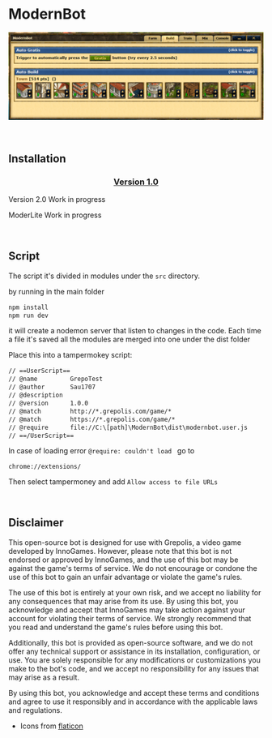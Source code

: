 # ModernBot


![screenshot](./img/screen.png)

<br />

## Installation

### <div align="center"> [Version 1.0](https://github.com/Sau1707/ModernBot/raw/refs/heads/main/dist/merged.user.js) </div>

Version 2.0 Work in progress

ModerLite Work in progress

<br />

## Script

The script it's divided in modules under the `src` directory.

by running in the main folder

```
npm install
npm run dev
```

it will create a nodemon server that listen to changes in the code. Each time a file it's saved all the modules are merged into one under the dist folder

Place this into a tampermokey script:

```
// ==UserScript==
// @name         GrepoTest
// @author       Sau1707
// @description
// @version      1.0.0
// @match        http://*.grepolis.com/game/*
// @match        https://*.grepolis.com/game/*
// @require      file://C:\[path]\ModernBot\dist\modernbot.user.js
// ==/UserScript==
```

In case of loading error `@require: couldn't load ` go to

```
chrome://extensions/
```

Then select tampermoney and add `Allow access to file URLs`

<br />

## Disclaimer

This open-source bot is designed for use with Grepolis, a video game developed by InnoGames. However, please note that this bot is not endorsed or approved by InnoGames, and the use of this bot may be against the game's terms of service. We do not encourage or condone the use of this bot to gain an unfair advantage or violate the game's rules.

The use of this bot is entirely at your own risk, and we accept no liability for any consequences that may arise from its use. By using this bot, you acknowledge and accept that InnoGames may take action against your account for violating their terms of service. We strongly recommend that you read and understand the game's rules before using this bot.

Additionally, this bot is provided as open-source software, and we do not offer any technical support or assistance in its installation, configuration, or use. You are solely responsible for any modifications or customizations you make to the bot's code, and we accept no responsibility for any issues that may arise as a result.

By using this bot, you acknowledge and accept these terms and conditions and agree to use it responsibly and in accordance with the applicable laws and regulations.

- Icons from [flaticon](https://www.flaticon.com/)
